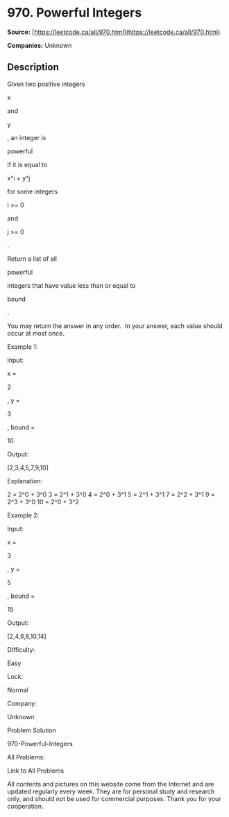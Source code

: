 # 970. Powerful Integers

**Source:** [https://leetcode.ca/all/970.html](https://leetcode.ca/all/970.html)

**Companies:** Unknown

## Description

Given two positive integers

x

and

y

, an integer is

powerful

if it is equal to

x^i + y^j

for some integers

i >= 0

and

j >= 0

.

Return a list of all

powerful

integers that have value less than or equal to

bound

.

You may return the answer in any order.  In your answer, each value should occur at most
        once.

Example 1:

Input:

x =

2

, y =

3

, bound =

10

Output:

[2,3,4,5,7,9,10]

Explanation:

2 = 2^0 + 3^0
3 = 2^1 + 3^0
4 = 2^0 + 3^1
5 = 2^1 + 3^1
7 = 2^2 + 3^1
9 = 2^3 + 3^0
10 = 2^0 + 3^2

Example 2:

Input:

x =

3

, y =

5

, bound =

15

Output:

[2,4,6,8,10,14]

Difficulty:

Easy

Lock:

Normal

Company:

Unknown

Problem Solution

970-Powerful-Integers

All Problems:

Link to All Problems

All contents and pictures on this website come from the Internet and are updated regularly every week. They are for personal study and research only, and should not be used for commercial purposes. Thank you for your cooperation.

